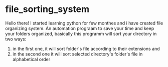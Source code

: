 # file_sorting_system
Hello there! I started learning python for few monthes and i have created file organizing system. An automation prograam to save your time and keep your folders organized, 
basically this programm will sort your directory in two ways:
1) in the first one, it will sort folder's file according to their extensions and
2) in the second one it will sort selected directory's folder's file in alphabetical order
